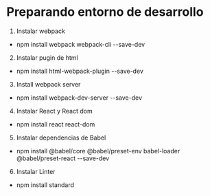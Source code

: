 # Preparando entorno de desarrollo

1. Instalar webpack 

* npm install webpack webpack-cli --save-dev

2. Instalar pugin de html

* npm install html-webpack-plugin --save-dev

3. Install webpack server

* npm install webpack-dev-server --save-dev

4. Instalar React y React dom

* npm install react react-dom

5. Instalar dependencias de Babel

* npm install @babel/core @babel/preset-env babel-loader @babel/preset-react --save-dev

6. Instalar Linter

* npm install standard